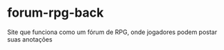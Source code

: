 # forum-rpg-back

Site que funciona como um fórum de RPG, onde jogadores podem postar suas anotações
